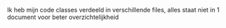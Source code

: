 Ik heb mijn code classes verdeeld in verschillende files, alles staat niet in 1 document voor beter overzichtelijkheid
